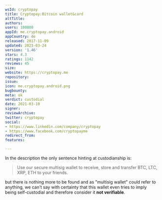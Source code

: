 ```yaml
---
wsId: cryptopay
title: Cryptopay:Bitcoin wallet&card
altTitle: 
authors: 
users: 100000
appId: me.cryptopay.android
appCountry: de
released: 2017-11-09
updated: 2023-03-24
version: '1.46'
stars: 4.3
ratings: 1142
reviews: 45
size: 
website: https://cryptopay.me
repository: 
issue: 
icon: me.cryptopay.android.png
bugbounty: 
meta: ok
verdict: custodial
date: 2021-03-10
signer: 
reviewArchive: 
twitter: cryptopay
social:
- https://www.linkedin.com/company/cryptopay
- https://www.facebook.com/cryptopayme
redirect_from: 
features: 

---
```


In the description the only sentence hinting at custodianship is:

> Use our secure multisig wallet to receive, store and transfer BTC, LTC, XRP,
  ETH to your friends.

but there is nothing more to be found and as "multisig wallet" could refer to
anything, we can't say with certainty that this wallet even tries to imply
being self-custodial and therefore consider it **not verifiable**.
